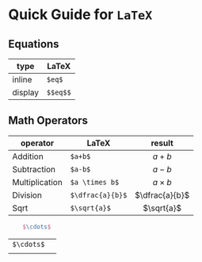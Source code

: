 # Quick Guide for ```LaTeX```

## Equations

| type    | LaTeX    |
|---------|----------|
| inline  | `$eq$`   |
| display | `$$eq$$` |

## Math Operators

| operator       | LaTeX            |     result     |
|----------------|------------------|:--------------:|
| Addition       | `$a+b$`          |     $a+b$      |
| Subtraction    | `$a-b$`          |     $a-b$      |
| Multiplication | `$a \times b$`   |  $a \times b$  |
| Division       | `$\dfrac{a}{b}$` | $\dfrac{a}{b}$ |
| Sqrt           | `$\sqrt{a}$`     |   $\sqrt{a}$   |

```latex
    $\cdots$
```

|            | |
|------------|-|
| `$\cdots$` | |
|            | |
